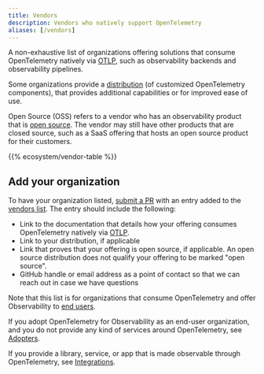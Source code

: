 ```yaml
---
title: Vendors
description: Vendors who natively support OpenTelemetry
aliases: [/vendors]
---
```


A non-exhaustive list of organizations offering solutions that consume
OpenTelemetry natively via [OTLP](/docs/specs/otlp/), such as observability
backends and observability pipelines.

Some organizations provide a [distribution](/ecosystem/distributions/) (of
customized OpenTelemetry components), that provides additional capabilities or
for improved ease of use.

Open Source (OSS) refers to a vendor who has an observability product that is
[open source](https://opensource.org/osd). The vendor may still have other
products that are closed source, such as a SaaS offering that hosts an open
source product for their customers.

{{% ecosystem/vendor-table %}}

## Add your organization

To have your organization listed, [submit a PR] with an entry added to the
[vendors list](https://github.com/open-telemetry/opentelemetry.io/tree/main/data/ecosystem/vendors.yaml).
The entry should include the following:

- Link to the documentation that details how your offering consumes
  OpenTelemetry natively via [OTLP](/docs/specs/otlp/).
- Link to your distribution, if applicable
- Link that proves that your offering is open source, if applicable. An open
  source distribution does not qualify your offering to be marked "open source".
- GitHub handle or email address as a point of contact so that we can reach out
  in case we have questions

Note that this list is for organizations that consume OpenTelemetry and offer
Observability to [end users](https://community.cncf.io/end-user-community/).

If you adopt OpenTelemetry for Observability as an end-user organization, and
you do not provide any kind of services around OpenTelemetry, see
[Adopters](/ecosystem/adopters).

If you provide a library, service, or app that is made observable through
OpenTelemetry, see [Integrations](/ecosystem/integrations).

[submit a PR]: /docs/contributing/pull-requests/
